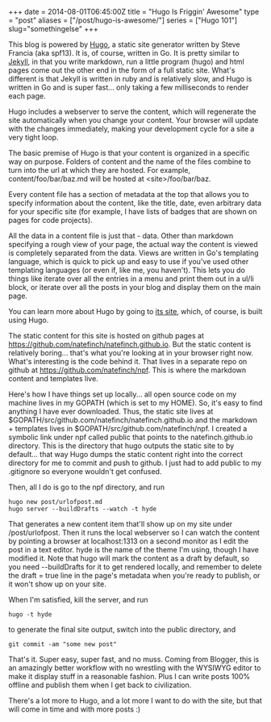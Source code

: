 +++
date = 2014-08-01T06:45:00Z
title = "Hugo Is Friggin' Awesome"
type = "post"
aliases = ["/post/hugo-is-awesome/"]
series = ["Hugo 101"]
slug="somethingelse"
+++

This blog is powered by [Hugo](http://gohugo.io), a static site generator
written by Steve Francia (aka spf13).  It is, of course, written in Go.  It is
pretty similar to [Jekyll](jekyllrb.com), in that you write markdown, run a
little program (hugo) and html pages come out the other end in the form of a
full static site.  What's different is that Jekyll is written in ruby and is
relatively slow, and Hugo is written in Go and is super fast... only taking a
few milliseconds to render each page.

Hugo includes a webserver to serve the content, which will regenerate the site
automatically when you change your content.  Your browser will update with the
changes immediately, making your development cycle for a site a very tight
loop.

The basic premise of Hugo is that your content is organized in a specific way on
purpose.  Folders of content and the name of the files combine to turn into the
url at which they are hosted. For example, content/foo/bar/baz.md will be hosted
at &lt;site&gt;/foo/bar/baz.

Every content file has a section of metadata at the top that allows you to
specify information about the content, like the title, date, even arbitrary data
for your specific site (for example, I have lists of badges that are shown on
pages for code projects).

All the data in a content file is just that - data.  Other than markdown
specifying a rough view of your page, the actual way the content is viewed is
completely separated from the data.  Views are written in Go's templating
language, which is quick to pick up and easy to use if you've used other
templating languages (or even if, like me, you haven't).  This lets you do
things like iterate over all the entries in a menu and print them out in a ul/li
block, or iterate over all the posts in your blog and display them on the main
page.

You can learn more about Hugo by going to [its site](http://gohugo.io),
which, of course, is built using Hugo.

The static content for this site is hosted on github pages at
https://github.com/natefinch/natefinch.github.io. But the static content is
relatively boring... that's what you're looking at in your browser right now.
What's interesting is the code behind it.  That lives in a separate repo on
github at https://github.com/natefinch/npf.  This is where the markdown content
and templates live.

Here's how I have things set up locally... all open source code on my machine
lives in my GOPATH (which is set to my HOME).  So, it's easy to find anything I
have ever downloaded. Thus, the static site lives at
$GOPATH/src/github.com/natefinch/natefinch.github.io and the markdown +
templates lives in $GOPATH/src/github.com/natefinch/npf.  I created a symbolic
link under npf called public that points to the natefinch.github.io directory.
This is the directory that hugo outputs the static site to by default... that
way Hugo dumps the static content right into the correct directory for me to
commit and push to github.  I just had to add public to my .gitignore so
everyone wouldn't get confused.

Then, all I do is go to the npf directory, and run 

	hugo new post/urlofpost.md
	hugo server --buildDrafts --watch -t hyde

That generates a new content item that'll show up on my site under
/post/urlofpost.  Then it runs the local webserver so I can watch the content by
pointing a browser at localhost:1313 on a second monitor as I edit the post in a
text editor. hyde is the name of the theme I'm using, though I have modified
it.  Note that hugo will mark the content as a draft by default, so you need
--buildDrafts for it to get rendered locally, and remember to delete the draft =
true line in the page's metadata when you're ready to publish, or it won't show
up on your site.  

When I'm satisfied, kill the server, and run

	hugo -t hyde

to generate the final site output, switch into the public directory, and 

	git commit -am "some new post"

That's it.  Super easy, super fast, and no muss.  Coming from Blogger, this is
an amazingly better workflow with no wrestling with the WYSIWYG editor to make
it display stuff in a reasonable fashion.  Plus I can write posts 100% offline
and publish them when I get back to civilization.

There's a lot more to Hugo, and a lot more I want to do with the site, but that
will come in time and with more posts :)